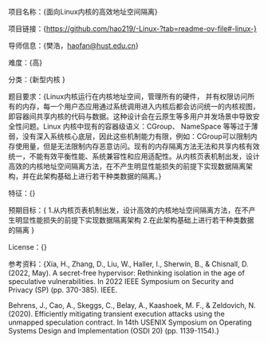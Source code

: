 项目名称：{面向Linux内核的高效地址空间隔离} 

项目链接：{https://github.com/hao219/-Linux-?tab=readme-ov-file#-linux-}

导师信息：{樊浩，haofan@hust.edu.cn}

难度：{高}

分类：{新型内核 }

题目要求：{Linux内核运行在内核地址空间，管理所有的硬件， 并有权限访问所有的内存，每一个用户态应用通过系统调用进入内核后都会访问统一的内核视图，即容器间共享内核的代码与数据。这种设计会在云原生等多用户并发场景中导致安全性问题。Linux 内核中现有的容器级语义：CGroup、 NameSpace 等等过于薄弱，没有深入系统核心底层，因此这些机制能力有限，例如：CGroup可以限制内存使用量，但是无法限制内存恶意访问。现有的内存隔离方法无法和共享内核有效统一，不能有效平衡性能、系统兼容性和应用适配性。从内核页表机制出发，设计高效的内核地址空间隔离方法，在不产生明显性能损失的前提下实现数据隔离架构，并在此架构基础上进行若干种类数据的隔离。}

特征：{}

预期目标：{
1.从内核页表机制出发，设计高效的内核地址空间隔离方法，在不产生明显性能损失的前提下实现数据隔离架构
2.在此架构基础上进行若干种类数据的隔离
}

License：{}

参考资料：{Xia, H., Zhang, D., Liu, W., Haller, I., Sherwin, B., & Chisnall, D. (2022, May). A secret-free hypervisor: Rethinking isolation in the age of speculative vulnerabilities. In 2022 IEEE Symposium on Security and Privacy (SP) (pp. 370-385). IEEE.

Behrens, J., Cao, A., Skeggs, C., Belay, A., Kaashoek, M. F., & Zeldovich, N. (2020). Efficiently mitigating transient execution attacks using the unmapped speculation contract. In 14th USENIX Symposium on Operating Systems Design and Implementation (OSDI 20) (pp. 1139-1154).}
